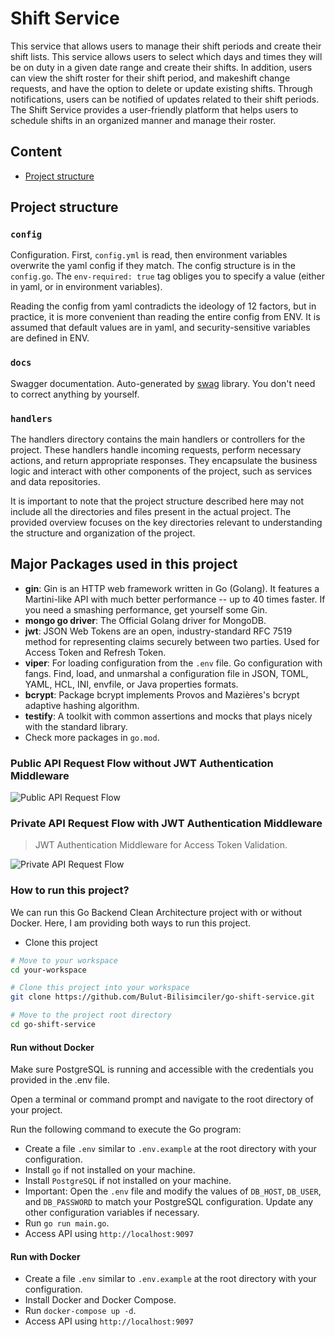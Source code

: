 # Shift Service

This service that allows users to manage their shift periods and create their shift lists. This service allows users to select which days and times they will be on duty in a given date range and create their shifts. In addition, users can view the shift roster for their shift period, and makeshift change requests, and have the option to delete or update existing shifts. Through notifications, users can be notified of updates related to their shift periods. The Shift Service provides a user-friendly platform that helps users to schedule shifts in an organized manner and manage their roster.

## Content
- [Project structure](#project-structure)

## Project structure

### `config`

Configuration. First, `config.yml` is read, then environment variables overwrite the yaml config if they match.
The config structure is in the `config.go`.
The `env-required: true` tag obliges you to specify a value (either in yaml, or in environment variables).

Reading the config from yaml contradicts the ideology of 12 factors, but in practice, it is more convenient than
reading the entire config from ENV.
It is assumed that default values are in yaml, and security-sensitive variables are defined in ENV.

### `docs`

Swagger documentation. Auto-generated by [swag](https://github.com/swaggo/swag) library.
You don't need to correct anything by yourself.

### `handlers`

The handlers directory contains the main handlers or controllers for the project. These handlers handle incoming requests, perform necessary actions, and return appropriate responses. They encapsulate the business logic and interact with other components of the project, such as services and data repositories.

It is important to note that the project structure described here may not include all the directories and files present in the actual project. The provided overview focuses on the key directories relevant to understanding the structure and organization of the project.

## Major Packages used in this project

- **gin**: Gin is an HTTP web framework written in Go (Golang). It features a Martini-like API with much better performance -- up to 40 times faster. If you need a smashing performance, get yourself some Gin.
- **mongo go driver**: The Official Golang driver for MongoDB.
- **jwt**: JSON Web Tokens are an open, industry-standard RFC 7519 method for representing claims securely between two parties. Used for Access Token and Refresh Token.
- **viper**: For loading configuration from the `.env` file. Go configuration with fangs. Find, load, and unmarshal a configuration file in JSON, TOML, YAML, HCL, INI, envfile, or Java properties formats.
- **bcrypt**: Package bcrypt implements Provos and Mazières's bcrypt adaptive hashing algorithm.
- **testify**: A toolkit with common assertions and mocks that plays nicely with the standard library.
- Check more packages in `go.mod`.

### Public API Request Flow without JWT Authentication Middleware

![Public API Request Flow](https://github.com/amitshekhariitbhu/go-backend-clean-architecture/blob/main/assets/go-arch-public-api-request-flow.png?raw=true)

### Private API Request Flow with JWT Authentication Middleware

> JWT Authentication Middleware for Access Token Validation.

![Private API Request Flow](https://github.com/amitshekhariitbhu/go-backend-clean-architecture/blob/main/assets/go-arch-private-api-request-flow.png?raw=true)

### How to run this project?

We can run this Go Backend Clean Architecture project with or without Docker. Here, I am providing both ways to run this project.

- Clone this project

```bash
# Move to your workspace
cd your-workspace

# Clone this project into your workspace
git clone https://github.com/Bulut-Bilisimciler/go-shift-service.git

# Move to the project root directory
cd go-shift-service
```

#### Run without Docker

Make sure PostgreSQL is running and accessible with the credentials you provided in the .env file.

Open a terminal or command prompt and navigate to the root directory of your project.

Run the following command to execute the Go program:
- Create a file `.env` similar to `.env.example` at the root directory with your configuration.
- Install `go` if not installed on your machine.
- Install `PostgreSQL` if not installed on your machine.
- Important: Open the `.env` file and modify the values of `DB_HOST`, `DB_USER`, and `DB_PASSWORD` to match your PostgreSQL configuration. Update any other configuration variables if necessary.
- Run `go run main.go`.
- Access API using `http://localhost:9097`

#### Run with Docker

- Create a file `.env` similar to `.env.example` at the root directory with your configuration.
- Install Docker and Docker Compose.
- Run `docker-compose up -d`.
- Access API using `http://localhost:9097`
